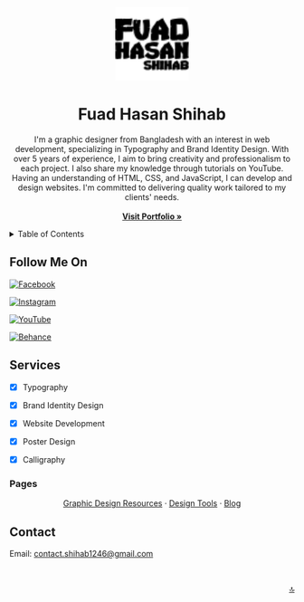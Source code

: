 <!--
**fuadhasanshihab/fuadhasanshihab** is a ✨ _special_ ✨ repository because its `README.md` (this file) appears on your GitHub profile.

Here are some ideas to get you started:

- 🔭 I’m currently working on ...
- 🌱 I’m currently learning ...
- 👯 I’m looking to collaborate on ...
- 🤔 I’m looking for help with ...
- 💬 Ask me about ...
- 📫 How to reach me: ...
- 😄 Pronouns: ...
- ⚡ Fun fact: ...
-->

<a name="readme-top"></a>

<!-- PROJECT LOGO -->
<div align="center">
  <a href="https://github.com/fuadhasanshihab">
    <img src="https://raw.githubusercontent.com/fuadhasanshihab/img/main/footer-fuadhasanshihab.svg" alt="Logo" width="130" height="130">
  </a>

  <h1 align="center">Fuad Hasan Shihab</h1>

  <p align="center">
    I'm a graphic designer from Bangladesh with an interest in web development, specializing in Typography and Brand Identity Design. With over 5 years of experience, I aim to bring creativity and professionalism to each project. I also share my knowledge through tutorials on YouTube. Having an understanding of HTML, CSS, and JavaScript, I can develop and design websites. I'm committed to delivering quality work tailored to my clients' needs.
    <br /><br/>
    <a href="https://fuadhasanshihab.blogspot.com"><strong>Visit Portfolio »</strong></a>
    <br />
  </p>
</div>



<!-- TABLE OF CONTENTS -->
<details>
  <summary>Table of Contents</summary>
  <ol>
    <li>
      <a href="#about-the-project">About The Project</a>
      <ul>
        <li><a href="#built-with">Built With</a></li>
      </ul>
    </li>
    <li>
      <a href="#getting-started">Getting Started</a>
      <ul>
        <li><a href="#prerequisites">Prerequisites</a></li>
        <li><a href="#installation">Installation</a></li>
      </ul>
    </li>
    <li><a href="#usage">Usage</a></li>
    <li><a href="#roadmap">Roadmap</a></li>
    <li><a href="#contributing">Contributing</a></li>
    <li><a href="#license">License</a></li>
    <li><a href="#contact">Contact</a></li>
    <li><a href="#acknowledgments">Acknowledgments</a></li>
  </ol>
</details>


<!-- SOCIAL MEDIA https://gist.github.com/cxmeel/0dbc95191f239b631c3874f4ccf114e2 -->
## Follow Me On

[![Facebook](https://gist.githubusercontent.com/cxmeel/0dbc95191f239b631c3874f4ccf114e2/raw/bb4634715f95ebb209b4e0bcdd4d2d98fe64c64c/facebook-compact.svg)](https://www.facebook.com/fuadhasanshihabyt/)

[![Instagram](https://gist.githubusercontent.com/cxmeel/0dbc95191f239b631c3874f4ccf114e2/raw/bb4634715f95ebb209b4e0bcdd4d2d98fe64c64c/instagram-compact.svg)](https://www.instagram.com/fuadhasan_shihab/)

[![YouTube](https://gist.githubusercontent.com/cxmeel/0dbc95191f239b631c3874f4ccf114e2/raw/bb4634715f95ebb209b4e0bcdd4d2d98fe64c64c/youtube-compact.svg)](https://youtube.com/channel/UCVXhsiFQQAd727b5SwbbouA)

[![Behance](https://gist.githubusercontent.com/cxmeel/0dbc95191f239b631c3874f4ccf114e2/raw/bb4634715f95ebb209b4e0bcdd4d2d98fe64c64c/behance-compact.svg)](https://www.behance.net/fuadhasanshihab)


<!-- Service -->
## Services

- [x] Typography
- [x] Brand Identity Design
- [x] Website Development
- [x] Poster Design
- [x] Calligraphy
    

<!-- PROJECT LOGO -->
### Pages

  <p align="center">
    <a href="https://fuadhasanshihab.blogspot.com/search/Label/Resources">Graphic Design Resources</a>
    ·
    <a href="https://fuadhasanshihab.blogspot.com/p/tools.html">Design Tools</a>
    ·
    <a href="https://fuadhasanshihab.blogspot.com/search/Label/Blog">Blog</a>
  </p>

<!-- CONTACT -->
## Contact
Email:
contact.shihab1246@gmail.com
<!--
FB Messenger: [m.me/fuadhasan.shihab](https://m.me/fuadhasan.shihab/)
-->

<br/>
<p align="right"><a href="#readme-top">🔝</a></p>

<!-- Copyright 2024 Fuad Hasan Shihab -->
